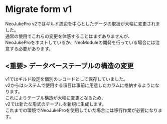 # Migrate form v1

NeoJukePro v2ではギルド周辺を中心としたデータの取扱が大幅に変更されました。  
通常の使用でこれらの変更を体感することはまずありませんが、  
NeoJukeProをホストしているか、NeoModuleの開発を行っている場合には注意する必要があります。

## <重要> データベーステーブルの構造の変更

v1ではギルド設定を個別のレコードとして保存していました。  
v2からはシステムで使用する項目は事前に用意したカラムに格納するようになります。  
これによりテーブル構造が大幅に変更となるため、  
v2では新たな形式のテーブルを新規に生成します。  
これまでの環境でNeoJukeProを使用していた場合には移行作業が必要になります。